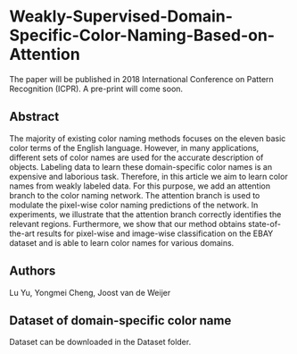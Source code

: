 # Weakly-Supervised-Domain-Specific-Color-Naming-Based-on-Attention
The paper will be published in 2018 International Conference on Pattern Recognition (ICPR). A pre-print will come soon.

## Abstract
The majority of existing color naming methods focuses on the eleven basic color terms of the English language. However, in many applications, different sets of color names are used for the accurate description of objects. Labeling data to learn these domain-specific color names is an expensive and laborious task. Therefore, in this article we aim to learn color names from weakly labeled data. For this purpose, we add an attention branch to the color naming network. The attention branch is used to modulate the pixel-wise color naming predictions of the network. In experiments, we illustrate that the attention branch correctly identifies the relevant regions. Furthermore, we show that our method obtains state-of-the-art results for pixel-wise and image-wise classification on the EBAY dataset and is able to learn color names for various domains.

## Authors
Lu Yu, Yongmei Cheng, Joost van de Weijer

## Dataset of domain-specific color name
Dataset can be downloaded in the Dataset folder.

